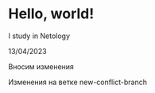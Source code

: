 # Hello, world!

I study in Netology


13/04/2023

Вносим изменения

Изменения на ветке new-conflict-branch
